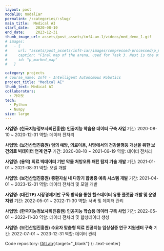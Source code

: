 ```yaml
---
layout: post
modalID: modalIar
permalink: /:categories/:slug/
main_title:  Medical AI
start_date:   2020-08-10
end_date:     2023-12-31
thumb_image_url: assets/post_assets/inf4-av-1/videos/med_demo_1.gif
# images:
#   - {
#     url: "assets/post_assets/inf4-iar/images/compressed-processed/p_marked_map.png",
#     caption: "Final map of the arena, used for Task 3. Nest is the official starting locations of the robot that it starts from (any orientation) and points are locations with 'food'. Robot needed to find food locations and bring the pellet to the nest. Pickup and dropping of the pellets were signaled by the arbiter with the press of the space bar.",
#     id: "p_marked_map"
#   }

category: projects
# course_name: Inf4 - Intelligent Autonomous Robotics
project_title: "Medical AI"
thumb_text: Medical AI
collaborators:
  - 가이랏
tech:
  - Python
  - Numpy
size: large
---
```


<div class="post-content-markdown">

**사업명: (한국지능정보사회진흥원) 인공지능 학습용 데이터 구축 사업**
기간: 2020-08-10 ~ 2020-12-31
역할: 데이터 전처리

**사업명: (보건산업진흥원) 암의 예방, 의료이용, 사망에서의 건강불평등 개선을 위한 보건의료 빅데이터 연계 연구**
기간: 2020-08-10 ~ 2021-06-19
역할: 데이터 전처리

**사업명: (용역) 의료 빅데이터 기반 약물 처방오류 패턴 탐지 기술 개발**
기간: 2021-01-01 ~ 2021-08-31
역할: 모델 개발

**사업명: (보건산업진흥원) 중환자실 내 다장기 합병증 예측 시스템 개발**
기간: 2021-04-01 ~ 2023-12-31
역할: 데이터 전처리 및 모델 개발

**사업명: (대전TP) 시장경제기반 구독 방식을 통한 헬스데이터 유통 플랫폼 개발 및 운영 지원**
기간: 2022-05-01 ~ 2022-11-30
역할: 서버 및 데이터 관리

**사업명: (한국지능정보사회진흥원) 인공지능 학습용 데이터 구축 사업**
기간: 2022-05-01 ~ 2022-11-30
역할: 데이터 전처리 및 합성데이터 생성 

**사업명: (보건산업진흥원) 수요자 맞춤형 의료 인공지능 임상실증 연구 지원센터 구축**
기간: 2022-07-01 ~ 2023-12-31
역할: 데이터 관리

Code repository: [GitLab](https://github.com/KY-HDC){:target="_blank"}
{: .text-center}

</div>
